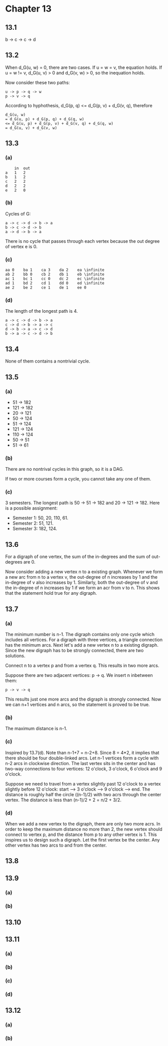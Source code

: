 # Chapter 13

## 13.1

b -> c -> c -> d

## 13.2

When d_G(u, w) = 0, there are two cases. If u = w = v, the equation holds. If u = w != v, d_G(u, v) > 0 and d_G(v, w) > 0, so the inequation holds.

Now consider these two paths:

    u -> p -> q -> w
    p -> v -> q

According to hyphothesis, d_G(p, q) <= d_G(p, v) + d_G(v, q), therefore

    d_G(u, w)
    = d_G(u, p) + d_G(p, q) + d_G(q, w)
    <= d_G(u, p) + d_G(p, v) + d_G(v, q) + d_G(q, w)
    = d_G(u, v) + d_G(v, w)

## 13.3

### (a)

        in  out
    a   1   2
    b   1   2
    c   2   2
    d   2   2
    e   2   0

### (b)

Cycles of G:

    a -> c -> d -> b -> a
    b -> c -> d -> b
    a -> d -> b -> a

There is no cycle that passes through each vertex because the out degree of vertex e is 0.

### (c)

    aa 0    ba 1    ca 3    da 2    ea \infinite
    ab 2    bb 0    cb 2    db 1    eb \infinite
    ac 1    bc 1    cc 0    dc 2    ec \infinite
    ad 1    bd 2    cd 1    dd 0    ed \infinite
    ae 2    be 2    ce 1    de 1    ee 0

### (d)

The length of the longest path is 4.

    a -> c -> d -> b -> a
    c -> d -> b -> a -> c
    d -> b -> a -> c -> d
    b -> a -> c -> d -> b

## 13.4

None of them contains a nontrivial cycle.

## 13.5

### (a)

* 51 -> 182
* 121 -> 182
* 20 -> 121
* 50 -> 124
* 51 -> 124
* 121 -> 124
* 110 -> 124
* 50 -> 51
* 51 -> 61

### (b)

There are no nontrival cycles in this graph, so it is a DAG.

If two or more courses form a cycle, you cannot take any one of them.

### (c)

3 semesters. The longest path is 50 -> 51 -> 182 and 20 -> 121 -> 182. Here is a possible assignment:

* Semester 1: 50, 20, 110, 61.
* Semester 2: 51, 121.
* Semester 3: 182, 124.

## 13.6

For a digraph of one vertex, the sum of the in-degrees and the sum of out-degrees are 0.

Now consider adding a new vertex n to a existing graph. Whenever we form a new arc from n to a vertex v, the out-degree of n increases by 1 and the in-degree of v also increases by 1. Similarly, both the out-degree of v and the in-degree of n increases by 1 if we form an acr from v to n. This shows that the statement hold true for any digraph.

## 13.7

### (a)

The minimum number is n-1. The digraph contains only one cycle which includes all vertices. For a digraph with three vertices, a triangle connection has the minimum arcs. Next let's add a new vertex n to a existing digraph. Since the new digraph has to be strongly connected, there are two solutions.

Connect n to a vertex p and from a vertex q. This results in two more arcs.

Suppose there are two adjacent vertices: p -> q. We insert n inbetween them:

    p -> v -> q

This results just one more arcs and the digraph is strongly connected. Now we can n+1 vertices and n arcs, so the statement is proved to be true.

### (b)

The maximum distance is n-1.

### (c)

Inspired by 13.7(d). Note than n-1+7 = n-2+8. Since 8 = 4*2, it implies that there should be four double-linked arcs. Let n-1 vertices form a cycle with n-2 arcs in clockwise direction. The last vertex sits in the center and has two-way connections to four vertices: 12 o'clock, 3 o'clock, 6 o'clock and 9 o'clock.

Suppose we need to travel from a vertex slightly past 12 o'clock to a vertex slightly before 12 o'clock: start --> 3 o'clock --> 9 o'clock --> end. The distance is roughly half the circle ((n-1)/2) with two acrs through the center vertex. The distance is less than (n-1)/2 + 2 = n/2 + 3/2.

### (d)

When we add a new vertex to the digraph, there are only two more acrs. In order to keep the maximum distance no more than 2, the new vertex should connect to vertex p, and the distance from p to any other vertex is 1. This inspires us to design such a digraph. Let the first vertex be the center. Any other vertex has two arcs to and from the center.

## 13.8



## 13.9

### (a)



### (b)



## 13.10



## 13.11

### (a)



### (b)



### (c)



### (d)



## 13.12

### (a)



### (b)


